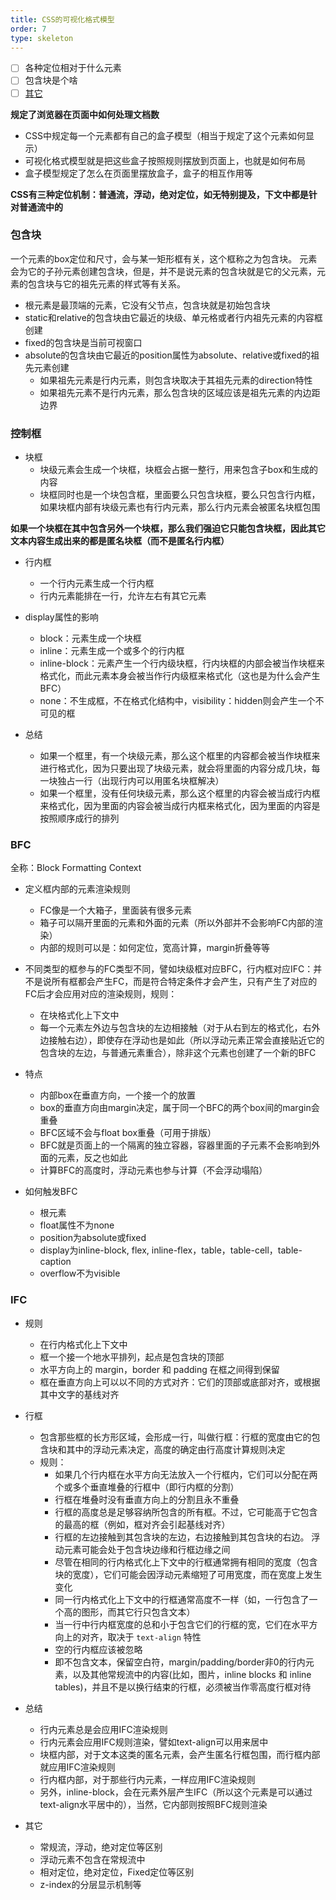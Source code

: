 ```yaml
---
title: CSS的可视化格式模型
order: 7
type: skeleton
---
```


- [ ] 各种定位相对于什么元素
- [ ] 包含块是个啥
- [ ] [其它](http://bbs.csdn.net/topics/340204423)

**规定了浏览器在页面中如何处理文档数**

- CSS中规定每一个元素都有自己的盒子模型（相当于规定了这个元素如何显示）
- 可视化格式模型就是把这些盒子按照规则摆放到页面上，也就是如何布局
- 盒子模型规定了怎么在页面里摆放盒子，盒子的相互作用等

**CSS有三种定位机制：普通流，浮动，绝对定位，如无特别提及，下文中都是针对普通流中的**

### 包含块
一个元素的box定位和尺寸，会与某一矩形框有关，这个框称之为包含块。
元素会为它的子孙元素创建包含块，但是，并不是说元素的包含块就是它的父元素，元素的包含块与它的祖先元素的样式等有关系。
- 根元素是最顶端的元素，它没有父节点，包含块就是初始包含块
- static和relative的包含块由它最近的块级、单元格或者行内祖先元素的内容框创建
- fixed的包含块是当前可视窗口
- absolute的包含块由它最近的position属性为absolute、relative或fixed的祖先元素创建
  - 如果祖先元素是行内元素，则包含块取决于其祖先元素的direction特性
  - 如果祖先元素不是行内元素，那么包含块的区域应该是祖先元素的内边距边界

### 控制框

- 块框
  - 块级元素会生成一个块框，块框会占据一整行，用来包含子box和生成的内容
  - 块框同时也是一个块包含框，里面要么只包含块框，要么只包含行内框，如果块框内部有块级元素也有行内元素，那么行内元素会被匿名块框包围

**如果一个块框在其中包含另外一个块框，那么我们强迫它只能包含块框，因此其它文本内容生成出来的都是匿名块框（而不是匿名行内框）**

- 行内框
  - 一个行内元素生成一个行内框
  - 行内元素能排在一行，允许左右有其它元素

- display属性的影响
  - block：元素生成一个块框
  - inline：元素生成一个或多个的行内框
  - inline-block：元素产生一个行内级块框，行内块框的内部会被当作块框来格式化，而此元素本身会被当作行内级框来格式化（这也是为什么会产生BFC）
  - none：不生成框，不在格式化结构中，visibility：hidden则会产生一个不可见的框

- 总结
  - 如果一个框里，有一个块级元素，那么这个框里的内容都会被当作块框来进行格式化，因为只要出现了块级元素，就会将里面的内容分成几块，每一块独占一行（出现行内可以用匿名块框解决）
  - 如果一个框里，没有任何块级元素，那么这个框里的内容会被当成行内框来格式化，因为里面的内容会被当成行内框来格式化，因为里面的内容是按照顺序成行的排列

### BFC
全称：Block Formatting Context

- 定义框内部的元素渲染规则
  - FC像是一个大箱子，里面装有很多元素
  - 箱子可以隔开里面的元素和外面的元素（所以外部并不会影响FC内部的渲染）
  - 内部的规则可以是：如何定位，宽高计算，margin折叠等等

- 不同类型的框参与的FC类型不同，譬如块级框对应BFC，行内框对应IFC：并不是说所有框都会产生FC，而是符合特定条件才会产生，只有产生了对应的FC后才会应用对应的渲染规则，规则：
  - 在块格式化上下文中
  - 每一个元素左外边与包含块的左边相接触（对于从右到左的格式化，右外边接触右边），即使存在浮动也是如此（所以浮动元素正常会直接贴近它的包含块的左边，与普通元素重合），除非这个元素也创建了一个新的BFC

- 特点
  - 内部box在垂直方向，一个接一个的放置
  - box的垂直方向由margin决定，属于同一个BFC的两个box间的margin会重叠
  - BFC区域不会与float box重叠（可用于排版）
  - BFC就是页面上的一个隔离的独立容器，容器里面的子元素不会影响到外面的元素，反之也如此
  - 计算BFC的高度时，浮动元素也参与计算（不会浮动塌陷）

- 如何触发BFC
  - 根元素
  - float属性不为none
  - position为absolute或fixed
  - display为inline-block, flex, inline-flex，table，table-cell，table-caption
  - overflow不为visible

### IFC

- 规则
  - 在行内格式化上下文中
  - 框一个接一个地水平排列，起点是包含块的顶部
  - 水平方向上的 margin，border 和 padding 在框之间得到保留
  - 框在垂直方向上可以以不同的方式对齐：它们的顶部或底部对齐，或根据其中文字的基线对齐

- 行框
  - 包含那些框的长方形区域，会形成一行，叫做行框：行框的宽度由它的包含块和其中的浮动元素决定，高度的确定由行高度计算规则决定
  - 规则：
    - 如果几个行内框在水平方向无法放入一个行框内，它们可以分配在两个或多个垂直堆叠的行框中（即行内框的分割）
    - 行框在堆叠时没有垂直方向上的分割且永不重叠
    - 行框的高度总是足够容纳所包含的所有框。不过，它可能高于它包含的最高的框（例如，框对齐会引起基线对齐）
    - 行框的左边接触到其包含块的左边，右边接触到其包含块的右边。
    浮动元素可能会处于包含块边缘和行框边缘之间
    - 尽管在相同的行内格式化上下文中的行框通常拥有相同的宽度（包含块的宽度），它们可能会因浮动元素缩短了可用宽度，而在宽度上发生变化
    - 同一行内格式化上下文中的行框通常高度不一样（如，一行包含了一个高的图形，而其它行只包含文本）
    - 当一行中行内框宽度的总和小于包含它们的行框的宽，它们在水平方向上的对齐，取决于 `text-align` 特性
    - 空的行内框应该被忽略
    - 即不包含文本，保留空白符，margin/padding/border非0的行内元素，以及其他常规流中的内容(比如，图片，inline blocks 和 inline tables)，并且不是以换行结束的行框，必须被当作零高度行框对待

- 总结
  - 行内元素总是会应用IFC渲染规则
  - 行内元素会应用IFC规则渲染，譬如text-align可以用来居中
  - 块框内部，对于文本这类的匿名元素，会产生匿名行框包围，而行框内部就应用IFC渲染规则
  - 行内框内部，对于那些行内元素，一样应用IFC渲染规则
  - 另外，inline-block，会在元素外层产生IFC（所以这个元素是可以通过text-align水平居中的），当然，它内部则按照BFC规则渲染

- 其它
  - 常规流，浮动，绝对定位等区别
  - 浮动元素不包含在常规流中
  - 相对定位，绝对定位，Fixed定位等区别
  - z-index的分层显示机制等
